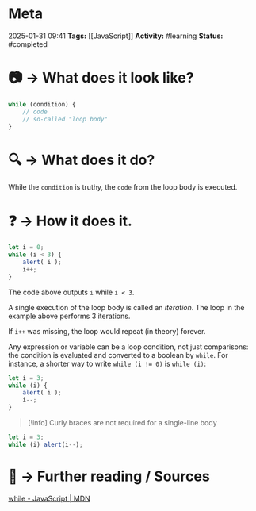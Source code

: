 # Meta
2025-01-31 09:41
**Tags:** [[JavaScript]]
**Activity:** #learning 
**Status:** #completed 

# 📷 → What does it look like?
```JavaScript title:example.js
while (condition) {
	// code
	// so-called "loop body"
}
```

# 🔍 → What does it do?
While the `condition` is truthy, the `code` from the loop body is executed.

# ❓ → How it does it.
```JavaScript title:example.js
let i = 0;
while (i < 3) {
	alert( i );
	i++;
}
```

The code above outputs `i` while `i < 3`.

A single execution of the loop body is called an *iteration*. The loop in the example above performs 3 iterations.

If `i++` was missing, the loop would repeat (in theory) forever.

Any expression or variable can be a loop condition, not just comparisons: the condition is evaluated and converted to a boolean by `while`. For instance, a shorter way to write `while (i != 0)` is `while (i)`:
```JavaScript title:example.js
let i = 3;
while (i) {
	alert( i );
	i--;
}
```

> [!info] Curly braces are not required for a single-line body
```JavaScript title:example.js
let i = 3;
while (i) alert(i--);
```

# 📑 → Further reading / Sources
[while - JavaScript | MDN](https://developer.mozilla.org/en-US/docs/Web/JavaScript/Reference/Statements/while)